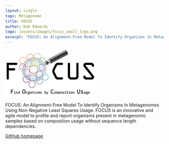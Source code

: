 ```yaml
---
layout: single
tags: Metagenome 
title: FOCUS
author: Rob Edwards
logo: /assets/images/focus_small_logo.png
excerpt: "FOCUS: An Alignment-Free Model To Identify Organisms In Metagenomes Using Non-Negative Least Squares Usage."
---
```


![](/assets/images/focus_small_logo.png)

FOCUS: An Alignment-Free Model To Identify Organisms In Metagenomes Using Non-Negative Least 
Squares Usage. FOCUS is an innovative and agile model to profile and report organisms present in 
metagenomic samples based on composition usage without sequence length dependencies.

[GitHub homepage](https://github.com/metageni/FOCUS)